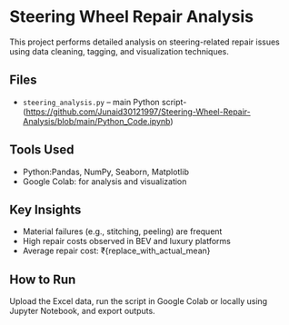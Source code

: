 #  Steering Wheel Repair Analysis

This project performs detailed analysis on steering-related repair issues using data cleaning, tagging, and visualization techniques.

##  Files

- `steering_analysis.py` – main Python script- (https://github.com/Junaid30121997/Steering-Wheel-Repair-Analysis/blob/main/Python_Code.ipynb)
##  Tools Used

- Python:Pandas, NumPy, Seaborn, Matplotlib
- Google Colab: for analysis and visualization

##  Key Insights

- Material failures (e.g., stitching, peeling) are frequent
- High repair costs observed in BEV and luxury platforms
- Average repair cost: ₹{replace_with_actual_mean}

##  How to Run

Upload the Excel data, run the script in Google Colab or locally using Jupyter Notebook, and export outputs.


